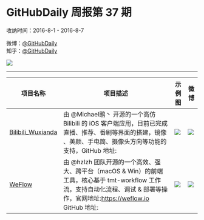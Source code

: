 # GitHubDaily 周报第 37 期

收纳时间：2016-8-1 - 2016-8-7

微博：[@GitHubDaily](https://weibo.com/GitHubDaily)    
知乎：[@GitHubDaily](https://www.zhihu.com/people/githubdaily)

![](https://raw.githubusercontent.com/GitHubDaily/GitHubDaily/master/assets/weixin.png)

---

项目名称 | 项目描述 | 示例图 | 微博
--- | --- | --- | ---
[Bilibili_Wuxianda](status.github_url) | 由 @Michael鹏丶 开源的一个高仿 Bilibili 的 iOS 客户端应用，目前已完成直播、推荐、番剧等界面的搭建，镜像 、美颜、手电筒、摄像头方向等功能的支持，GitHub 地址: | ![](http://ww2.sinaimg.cn/large/006fiYtfgw1f6gvdt4vuhj30ku1123zp.jpg) | [![](https://raw.githubusercontent.com/GitHubDaily/GitHubDaily/master/assets/sina_logo.png)](https://weibo.com/5722964389/E1T29kCZg)
[WeFlow](status.github_url) | 由 @hzlzh 团队开源的一个高效、强大、跨平台（macOS & Win）的前端工具，核心基于 tmt-workflow 工作流，支持自动化流程、调试 & 部署等操作，官网地址:https://weflow.io GitHub 地址: | ![](http://ww1.sinaimg.cn/large/006fiYtfjw1f6eigry62tj30w01c8dky.jpg) | [![](https://raw.githubusercontent.com/GitHubDaily/GitHubDaily/master/assets/sina_logo.png)](https://weibo.com/5722964389/E1zMJf5VH)
